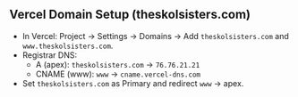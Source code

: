## Vercel Domain Setup (theskolsisters.com)
- In Vercel: Project → Settings → Domains → Add `theskolsisters.com` and `www.theskolsisters.com`.
- Registrar DNS:
  - A (apex): `theskolsisters.com` → `76.76.21.21`
  - CNAME (www): `www` → `cname.vercel-dns.com`
- Set `theskolsisters.com` as Primary and redirect `www` → apex.
  
